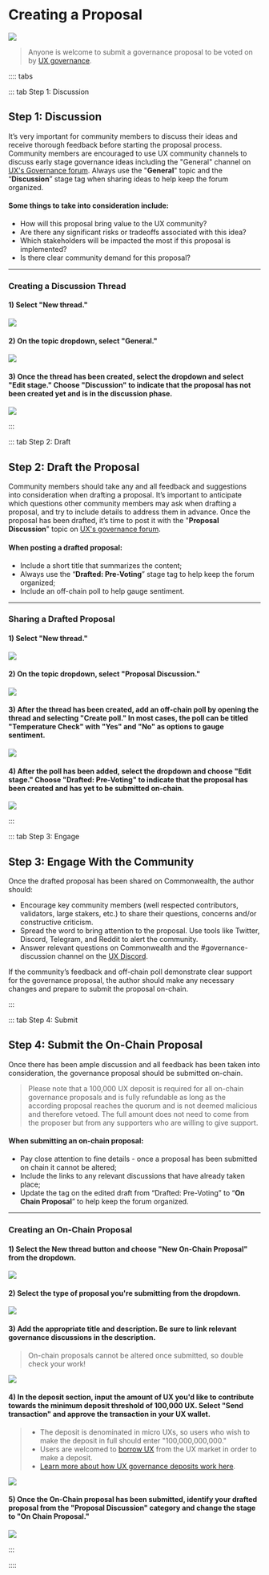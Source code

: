 # Creating a Proposal

![](/bg/creating-a-proposal.png)

> Anyone is welcome to submit a governance proposal to be voted on by [UX governance](/governance/governance-overview/introduction).

:::: tabs

::: tab Step 1: Discussion

## Step 1: Discussion

It’s very important for community members to discuss their ideas and receive thorough feedback before starting the proposal process. Community members are encouraged to use UX community channels to discuss early stage governance ideas including the "General" channel on [UX's Governance forum](https://gov.umee.cc/discussions/General). Always use the "**General**" topic and the “**Discussion**” stage tag when sharing ideas to help keep the forum organized.

#### Some things to take into consideration include:

- How will this proposal bring value to the UX community?
- Are there any significant risks or tradeoffs associated with this idea?
- Which stakeholders will be impacted the most if this proposal is implemented?
- Is there clear community demand for this proposal?

---

### Creating a Discussion Thread

#### 1) Select "New thread."

![](/bg/discussion-1.png)

#### 2) On the topic dropdown, select "General."

![](/bg/discussion-2.png)

#### 3) Once the thread has been created, select the dropdown and select "Edit stage." Choose "Discussion" to indicate that the proposal has not been created yet and is in the discussion phase.

![](/bg/discussion-3.png)

:::

::: tab Step 2: Draft

## Step 2: Draft the Proposal

Community members should take any and all feedback and suggestions into consideration when drafting a proposal. It’s important to anticipate which questions other community members may ask when drafting a proposal, and try to include details to address them in advance. Once the proposal has been drafted, it’s time to post it with the "**Proposal Discussion**" topic on [UX's governance forum](https://gov.umee.cc/).

#### When posting a drafted proposal:

- Include a short title that summarizes the content;
- Always use the “**Drafted: Pre-Voting**” stage tag to help keep the forum organized;
- Include an off-chain poll to help gauge sentiment.

---

### Sharing a Drafted Proposal

#### 1) Select "New thread."

![](/bg/draft-1.png)

#### 2) On the topic dropdown, select "Proposal Discussion."

![](/bg/draft-2.png)

#### 3) After the thread has been created, add an off-chain poll by opening the thread and selecting "Create poll." In most cases, the poll can be titled "Temperature Check" with "Yes" and "No" as options to gauge sentiment.

![](/bg/draft-3.png)

#### 4) After the poll has been added, select the dropdown and choose "Edit stage." Choose "Drafted: Pre-Voting" to indicate that the proposal has been created and has yet to be submitted on-chain.

![](/bg/draft-4.png)

:::

::: tab Step 3: Engage

## Step 3: Engage With the Community

Once the drafted proposal has been shared on Commonwealth, the author should:

- Encourage key community members (well respected contributors, validators, large stakers, etc.) to share their questions, concerns and/or constructive criticism.
- Spread the word to bring attention to the proposal. Use tools like Twitter, Discord, Telegram, and Reddit to alert the community.
- Answer relevant questions on Commonwealth and the #governance-discussion channel on the [UX Discord](https://discord.gg/umee).

If the community’s feedback and off-chain poll demonstrate clear support for the governance proposal, the author should make any necessary changes and prepare to submit the proposal on-chain.

:::

::: tab Step 4: Submit

## Step 4: Submit the On-Chain Proposal

Once there has been ample discussion and all feedback has been taken into consideration, the governance proposal should be submitted on-chain.

> Please note that a 100,000 UX deposit is required for all on-chain governance proposals and is fully refundable as long as the according proposal reaches the quorum and is not deemed malicious and therefore vetoed. The full amount does not need to come from the proposer but from any supporters who are willing to give support.

#### When submitting an on-chain proposal:

- Pay close attention to fine details - once a proposal has been submitted on chain it cannot be altered;
- Include the links to any relevant discussions that have already taken place;
- Update the tag on the edited draft from “Drafted: Pre-Voting” to “**On Chain Proposal**” to help keep the forum organized.

---

### Creating an On-Chain Proposal

#### 1) Select the New thread button and choose "New On-Chain Proposal" from the dropdown.

![](/bg/new-proposal.png)

#### 2) Select the type of proposal you're submitting from the dropdown.

![](/bg/text-proposal.png)

#### 3) Add the appropriate title and description. Be sure to link relevant governance discussions in the description.

> On-chain proposals cannot be altered once submitted, so double check your work!

![](/bg/add-title-details.png)

#### 4) In the deposit section, input the amount of UX you'd like to contribute towards the minimum deposit threshold of 100,000 UX. Select "Send transaction" and approve the transaction in your UX wallet.

> - The deposit is denominated in micro UXs, so users who wish to make the deposit in full should enter "100,000,000,000."
> - Users are welcomed to [borrow UX](/users/using-the-web-app/borrow-repay) from the UX market in order to make a deposit.
> - [Learn more about how UX governance deposits work here](/governance/governance-overview/how-it-works).

![](/bg/input-deposit-amount.png)

#### 5) Once the On-Chain proposal has been submitted, identify your drafted proposal from the "Proposal Discussion" category and change the stage to "On Chain Proposal."

![](/bg/submit-3.png)

:::

::::
